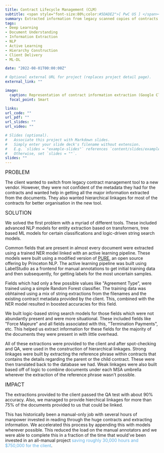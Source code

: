```yaml
---
title: Contract Lifecycle Management (CLM)
subtitle: <span style="font-size:80%;color:#5DADE2">[ PwC US ] </span><span style="font-size:80%"><a href="https://www.linkedin.com/in/schoudhary101/" target="_blank">Shyam Choudhary</a>, <a href="https://www.linkedin.com/in/vishal-kumar-bhutani-0ba83a177/" target="_blank">Vishal Bhutani</a>, Prasang Gupta, <a href="https://www.linkedin.com/in/briankravcik/" target="_blank">Brian Kravcik</a>, <a href="https://www.linkedin.com/in/shantanu-dev/" target="_blank">Shantanu Dev</a>, <a href="https://www.linkedin.com/in/joseph-voyles/" target="_blank">Joseph Voyles</a></span>
summary: Extracted information from legacy scanned copies of contracts and built hierarchical linkages as a part of contract lifecycle management for the client
tags:
- Deep Learning
- Document Understanding
- Information Extraction
- NLP
- Active Learning
- Hierarchy Construction
- Client Delivery
- ML-DL

date: "2022-08-01T00:00:00Z"

# Optional external URL for project (replaces project detail page).
external_link: ""

image:
  caption: Representation of contract information extraction (Google Cloud)
  focal_point: Smart

links:
url_code: ""
url_pdf: ""
url_slides: ""
url_video: ""

# Slides (optional).
#   Associate this project with Markdown slides.
#   Simply enter your slide deck's filename without extension.
#   E.g. `slides = "example-slides"` references `content/slides/example-slides.md`.
#   Otherwise, set `slides = ""`.
slides: ""
---
```


<span style="font-style:bold;font-size:120%"><a class="mt-1">PROBLEM</a></span>

The client wanted to switch from legacy contract management tool to a new vendor. However, they were not confident of the metadata they had for the contracts and wanted help in getting all the major information extracted from the documents. They also wanted hierarchical linkages for most of the contracts for better organisation in the new tool.

<span style="font-style:bold;font-size:120%"><a class="mt-1">SOLUTION</a></span>

We solved the first problem with a myriad of different tools. These included advanced NLP models for entity extraction based on transformers, tree based ML models for certain classifications and logic-driven string search models.

Common fields that are present in almost every document were extracted using a trained NER model linked with an active learning pipeline. These models were built using a modified version of [PURE](https://github.com/princeton-nlp/PURE), an open source offering by Princeton NLP. The active learning pipeline was built using LabelStudio as a frontend for manual annotations to get initial training data and then subsequently, for getting labels for the most uncertain samples.

Fields which had only a few possible values like "Agreement Type", were trained using a simple Random Forest classifier. The training data was obhtained using a mix of string extractions from the filenames and the existing contract metadata provided by the client. This, combined with the NER model resulted in boosted accuracies for this field.

We built logic-based string search models for those fields which were not abundantly present and were more situational. These included fields like "Force Majeure" and all fields associated with this, "Termination Payments", etc. This helped us extract information for these fields for the majority of the documents they were present in with little overhead.

All of these extractions were provided to the client and after spot-checking and QA, were used in the construction of hierarchical linkages. Strong linkages were built by extracting the reference phrase within contracts that contains the details regarding the parent or the child contract. These were then translated back to the database we had. Weak linkages were also built based off of logic to combine documents under each MSA umbrella wherever the extraction of the reference phrase wasn't possible.

<span style="font-style:bold;font-size:120%"><a class="mt-1">IMPACT</a></span>

The extractions provided to the client passed the QA test with about 90% accuracy. Also, we managed to provide hierchical linkages for more than 75% of the documents provided to us that could be linked.

This has historically been a manual-only job with several hours of manpower invested in reading through the huge contracts and extracting information. We accelerated this process by appending this with models wherever possible. This reduced the load on the manual annotators and we were able to complete this in a fraction of the time that would've been invested in an all-manual project <span style="color:#5DADE2;font-style:bold">saving roughly 30,000 hours and $750,000 for the client</span>.